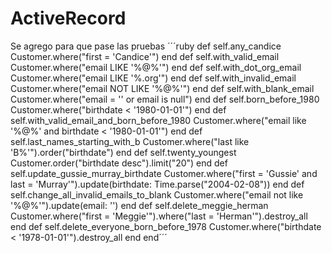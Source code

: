 # ActiveRecord
Se agrego para que pase las pruebas 
´´´ruby
def self.any_candice
    Customer.where("first = 'Candice'")
  end
  def self.with_valid_email
    Customer.where("email LIKE '%@%'")
  end
  def self.with_dot_org_email
    Customer.where("email LIKE '%.org'")
  end
  def self.with_invalid_email
    Customer.where("email NOT LIKE '%@%'")
  end
  def self.with_blank_email
    Customer.where("email = '' or email is null")
  end
  def self.born_before_1980
    Customer.where("birthdate < '1980-01-01'")
  end
  def self.with_valid_email_and_born_before_1980
    Customer.where("email like '%@%' and birthdate < '1980-01-01'")
  end
  def self.last_names_starting_with_b
    Customer.where("last like 'B%'").order("birthdate")
  end
  def self.twenty_youngest
    Customer.order("birthdate desc").limit("20")
  end
  def self.update_gussie_murray_birthdate
    Customer.where("first = 'Gussie' and last = 'Murray'").update(birthdate: Time.parse("2004-02-08"))
  end
  def self.change_all_invalid_emails_to_blank
    Customer.where("email not like '%@%'").update(email: '')
  end
  def self.delete_meggie_herman
    Customer.where("first = 'Meggie'").where("last = 'Herman'").destroy_all
  end
  def self.delete_everyone_born_before_1978
    Customer.where("birthdate < '1978-01-01'").destroy_all
  end
end´´´
